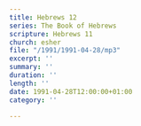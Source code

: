 ```yaml
---
title: Hebrews 12
series: The Book of Hebrews
scripture: Hebrews 11
church: esher
file: "/1991/1991-04-28/mp3"
excerpt: ''
summary: ''
duration: ''
length: ''
date: 1991-04-28T12:00:00+01:00
category: ''

---
```


